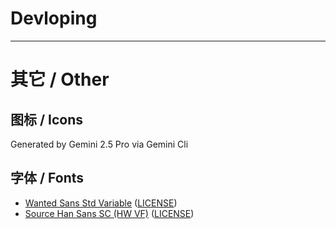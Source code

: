 # Devloping

---

# 其它 / Other

## 图标 / Icons

Generated by Gemini 2.5 Pro via Gemini Cli

## 字体 / Fonts

- [Wanted Sans Std Variable](https://github.com/wanteddev/wanted-sans) ([LICENSE](https://github.com/wanteddev/wanted-sans/blob/main/OFL.txt))
- [Source Han Sans SC (HW VF)](https://github.com/adobe-fonts/source-han-sans) ([LICENSE](./src/assets/SourceHanSans.LICENSE.txt))